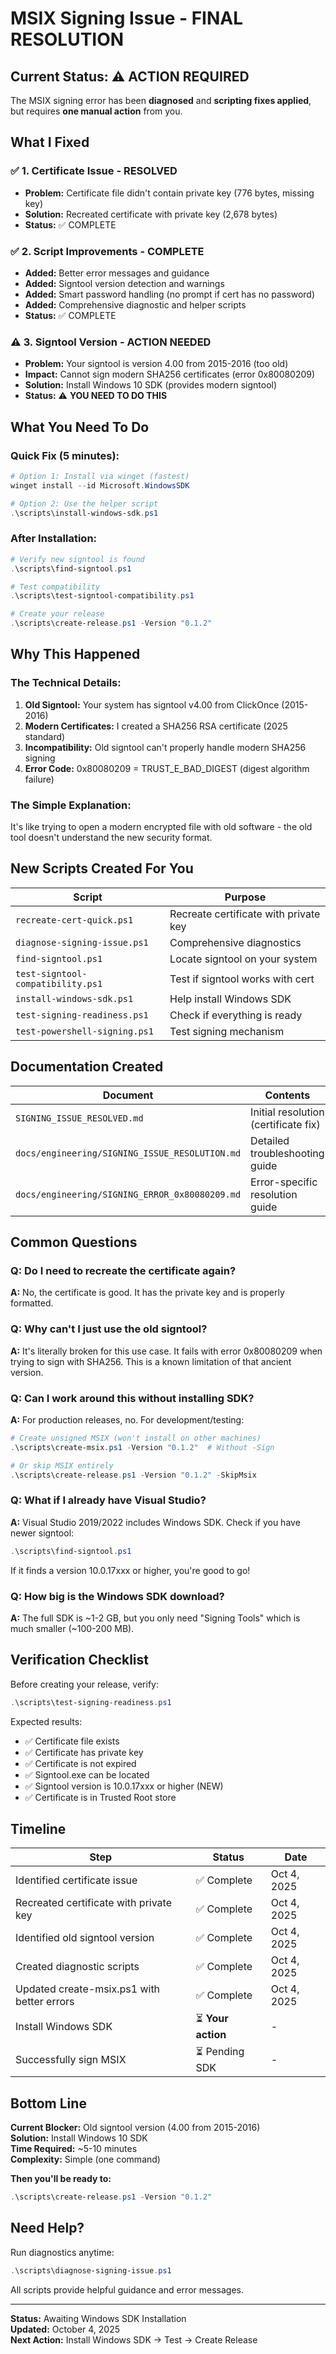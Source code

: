 # MSIX Signing Issue - FINAL RESOLUTION

## Current Status: ⚠️ ACTION REQUIRED

The MSIX signing error has been **diagnosed** and **scripting fixes applied**, but requires **one manual action** from you.

## What I Fixed

### ✅ 1. Certificate Issue - RESOLVED
- **Problem:** Certificate file didn't contain private key (776 bytes, missing key)
- **Solution:** Recreated certificate with private key (2,678 bytes)
- **Status:** ✅ COMPLETE

### ✅ 2. Script Improvements - COMPLETE
- **Added:** Better error messages and guidance
- **Added:** Signtool version detection and warnings
- **Added:** Smart password handling (no prompt if cert has no password)
- **Added:** Comprehensive diagnostic and helper scripts
- **Status:** ✅ COMPLETE

### ⚠️ 3. Signtool Version - ACTION NEEDED
- **Problem:** Your signtool is version 4.00 from 2015-2016 (too old)
- **Impact:** Cannot sign modern SHA256 certificates (error 0x80080209)
- **Solution:** Install Windows 10 SDK (provides modern signtool)
- **Status:** ⚠️ **YOU NEED TO DO THIS**

## What You Need To Do

### Quick Fix (5 minutes):
```powershell
# Option 1: Install via winget (fastest)
winget install --id Microsoft.WindowsSDK

# Option 2: Use the helper script
.\scripts\install-windows-sdk.ps1
```

### After Installation:
```powershell
# Verify new signtool is found
.\scripts\find-signtool.ps1

# Test compatibility
.\scripts\test-signtool-compatibility.ps1

# Create your release
.\scripts\create-release.ps1 -Version "0.1.2"
```

## Why This Happened

### The Technical Details:
1. **Old Signtool:** Your system has signtool v4.00 from ClickOnce (2015-2016)
2. **Modern Certificates:** I created a SHA256 RSA certificate (2025 standard)
3. **Incompatibility:** Old signtool can't properly handle modern SHA256 signing
4. **Error Code:** 0x80080209 = TRUST_E_BAD_DIGEST (digest algorithm failure)

### The Simple Explanation:
It's like trying to open a modern encrypted file with old software - the old tool doesn't understand the new security format.

## New Scripts Created For You

| Script | Purpose |
|--------|---------|
| `recreate-cert-quick.ps1` | Recreate certificate with private key |
| `diagnose-signing-issue.ps1` | Comprehensive diagnostics |
| `find-signtool.ps1` | Locate signtool on your system |
| `test-signtool-compatibility.ps1` | Test if signtool works with cert |
| `install-windows-sdk.ps1` | Help install Windows SDK |
| `test-signing-readiness.ps1` | Check if everything is ready |
| `test-powershell-signing.ps1` | Test signing mechanism |

## Documentation Created

| Document | Contents |
|----------|----------|
| `SIGNING_ISSUE_RESOLVED.md` | Initial resolution (certificate fix) |
| `docs/engineering/SIGNING_ISSUE_RESOLUTION.md` | Detailed troubleshooting guide |
| `docs/engineering/SIGNING_ERROR_0x80080209.md` | Error-specific resolution guide |

## Common Questions

### Q: Do I need to recreate the certificate again?
**A:** No, the certificate is good. It has the private key and is properly formatted.

### Q: Why can't I just use the old signtool?
**A:** It's literally broken for this use case. It fails with error 0x80080209 when trying to sign with SHA256. This is a known limitation of that ancient version.

### Q: Can I work around this without installing SDK?
**A:** For production releases, no. For development/testing:
```powershell
# Create unsigned MSIX (won't install on other machines)
.\scripts\create-msix.ps1 -Version "0.1.2"  # Without -Sign

# Or skip MSIX entirely
.\scripts\create-release.ps1 -Version "0.1.2" -SkipMsix
```

### Q: What if I already have Visual Studio?
**A:** Visual Studio 2019/2022 includes Windows SDK. Check if you have newer signtool:
```powershell
.\scripts\find-signtool.ps1
```
If it finds a version 10.0.17xxx or higher, you're good to go!

### Q: How big is the Windows SDK download?
**A:** The full SDK is ~1-2 GB, but you only need "Signing Tools" which is much smaller (~100-200 MB).

## Verification Checklist

Before creating your release, verify:

```powershell
.\scripts\test-signing-readiness.ps1
```

Expected results:
- ✅ Certificate file exists
- ✅ Certificate has private key
- ✅ Certificate is not expired
- ✅ Signtool.exe can be located
- ✅ Signtool version is 10.0.17xxx or higher (NEW)
- ✅ Certificate is in Trusted Root store

## Timeline

| Step | Status | Date |
|------|--------|------|
| Identified certificate issue | ✅ Complete | Oct 4, 2025 |
| Recreated certificate with private key | ✅ Complete | Oct 4, 2025 |
| Identified old signtool version | ✅ Complete | Oct 4, 2025 |
| Created diagnostic scripts | ✅ Complete | Oct 4, 2025 |
| Updated create-msix.ps1 with better errors | ✅ Complete | Oct 4, 2025 |
| Install Windows SDK | ⏳ **Your action** | - |
| Successfully sign MSIX | ⏳ Pending SDK | - |

## Bottom Line

**Current Blocker:** Old signtool version (4.00 from 2015-2016)  
**Solution:** Install Windows 10 SDK  
**Time Required:** ~5-10 minutes  
**Complexity:** Simple (one command)  

**Then you'll be ready to:**
```powershell
.\scripts\create-release.ps1 -Version "0.1.2"
```

## Need Help?

Run diagnostics anytime:
```powershell
.\scripts\diagnose-signing-issue.ps1
```

All scripts provide helpful guidance and error messages.

---

**Status:** Awaiting Windows SDK Installation  
**Updated:** October 4, 2025  
**Next Action:** Install Windows SDK → Test → Create Release
